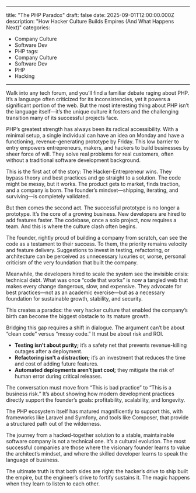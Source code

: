 
---
title: "The PHP Paradox"
draft: false
date: 2025-09-01T12:00:00.000Z
description: "How Hacker Culture Builds Empires (And What Happens Next)"
categories:
  - Company Culture
  - Software Dev
  - PHP
tags:
  - Company Culture
  - Software Dev
  - PHP
  - Hacking
---

Walk into any tech forum, and you’ll find a familiar debate raging about PHP. It’s a language often criticized for its inconsistencies, yet it powers a significant portion of the web. But the most interesting thing about PHP isn’t the language itself—it’s the unique culture it fosters and the challenging transition many of its successful projects face.

PHP’s greatest strength has always been its radical accessibility. With a minimal setup, a single individual can have an idea on Monday and have a functioning, revenue-generating prototype by Friday. This low barrier to entry empowers entrepreneurs, makers, and hackers to build businesses by sheer force of will. They solve real problems for real customers, often without a traditional software development background.

This is the first act of the story: The Hacker-Entrepreneur wins. They bypass theory and best practices and go straight to a solution. The code might be messy, but it works. The product gets to market, finds traction, and a company is born. The founder’s mindset—shipping, iterating, and surviving—is completely validated.

But then comes the second act. The successful prototype is no longer a prototype. It’s the core of a growing business. New developers are hired to add features faster. The codebase, once a solo project, now requires a team. And this is where the culture clash often begins.

The founder, rightly proud of building a company from scratch, can see the code as a testament to their success. To them, the priority remains velocity and feature delivery. Suggestions to invest in testing, refactoring, or architecture can be perceived as unnecessary luxuries or, worse, personal criticism of the very foundation that built the company.

Meanwhile, the developers hired to scale the system see the invisible crisis: technical debt. What was once “code that works” is now a tangled web that makes every change dangerous, slow, and expensive. They advocate for best practices—not as an academic exercise—but as a necessary foundation for sustainable growth, stability, and security.

This creates a paradox: the very hacker culture that enabled the company’s birth can become the biggest obstacle to its mature growth.

Bridging this gap requires a shift in dialogue. The argument can’t be about “clean code” versus “messy code.” It must be about risk and ROI.

- **Testing isn’t about purity;** it’s a safety net that prevents revenue-killing outages after a deployment.
- **Refactoring isn’t a distraction;** it’s an investment that reduces the time and cost of adding future features.
- **Automated deployments aren’t just cool;** they mitigate the risk of human error during critical releases.

The conversation must move from “This is bad practice” to “This is a business risk.” It’s about showing how modern development practices directly support the founder’s goals: profitability, scalability, and longevity.

The PHP ecosystem itself has matured magnificently to support this, with frameworks like Laravel and Symfony, and tools like Composer, that provide a structured path out of the wilderness.

The journey from a hacked-together solution to a stable, maintainable software company is not a technical one. It’s a cultural evolution. The most successful companies are those where the visionary founder learns to value the architect’s mindset, and where the skilled developer learns to speak the language of business.

The ultimate truth is that both sides are right: the hacker’s drive to ship built the empire, but the engineer’s drive to fortify sustains it. The magic happens when they learn to listen to each other.

